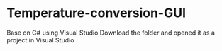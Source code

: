 # Temperature-conversion-GUI
Base on C# using Visual Studio 
Download the folder and opened it as a project in Visual Studio
